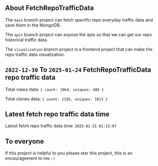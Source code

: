 ## About FetchRepoTrafficData

The `main` branch project can fetch specific repo everyday traffic data and save them in the MongoDB.

The `apis` branch project can expose the apis so that we can get our repo historical traffic data.

The `visualization` branch project is a frontend project that can make the repo traffic data visualization.

## `2022-12-30` To `2025-01-24` FetchRepoTrafficData repo traffic data

Total views data: `{ count: 1964, uniques: 480 }`

Total clones data: `{ count: 1326, uniques: 1013 }`

## Latest fetch repo traffic data time

Latest fetch repo traffic data time: `2025-01-25 01:15:07`

## To everyone

If this project is helpful to you please star this project, this is an encouragement to me `:)`



